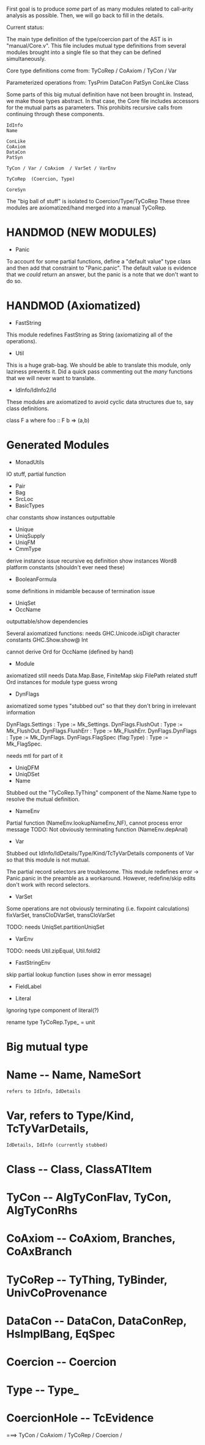 First goal is to produce *some* part of as many modules related to call-arity
analysis as possible.  Then, we will go back to fill in the details.

Current status:

  The main type definition of the type/coercion part of the AST is in
  "manual/Core.v". This file includes mutual type definitions from several
  modules brought into a single file so that they can be defined
  simultaneously.

  Core type definitions come from:
    TyCoRep / CoAxiom / TyCon / Var

  Parameterized operations from:
    TysPrim
	DataCon
	PatSyn
	ConLike
	Class

  Some parts of this big mutual definition have not been brought in. Instead,
  we make those types abstract.  In that case, the Core file includes
  accessors for the mutual parts as parameters.  This prohibits recursive
  calls from continuing through these components.

    IdInfo
    Name

    ConLike
	CoAxiom
	DataCon
    PatSyn

    TyCon / Var / CoAxiom  / VarSet / VarEnv

    TyCoRep  (Coercion, Type)

	CoreSyn


  The "big ball of stuff" is isolated to Coercion/Type/TyCoRep
  These three modules are axiomatized/hand merged into a manual TyCoRep.



HANDMOD (NEW MODULES)
=====================

- Panic

To account for some partial functions, define a "default value" type class and
then add that constraint to "Panic.panic". The default value is evidence that
we *could* return an answer, but the panic is a note that we don't want to do
so.

HANDMOD (Axiomatized)
=====================

- FastString

This module redefines FastString as String (axiomatizing all of the operations).

- Util

This is a huge grab-bag. We should be able to translate this module, only
laziness prevents it. Did a quick pass commenting out the *many* functions
that we will never want to translate.

- IdInfo/IdInfo2/Id

These modules are axiomatized to avoid cyclic data structures due to, say
class definitions.


class F a where
  foo :: F b => (a,b)



Generated Modules
=================

-  MonadUtils

IO stuff, partial function

-  Pair
-  Bag
-  SrcLoc
-  BasicTypes

char constants
show instances
outputtable

-  Unique
-  UniqSupply
-  UniqFM
-  CmmType

derive instance issue
recursive eq definition
show instances
Word8
platform constants (shouldn't ever need these)

-  BooleanFormula

some definitions in midamble because of termination issue

-  UniqSet
-  OccName

outputtable/show dependencies

Several axiomatized functions:
  needs GHC.Unicode.isDigit
  character constants
  GHC.Show.show@ Int

cannot derive Ord for OccName (defined by hand)

-  Module

axiomatized
still needs Data.Map.Base, FiniteMap
skip FilePath related stuff
Ord instances for module type guess wrong

-  DynFlags

axiomatized
some types "stubbed out" so that they don't bring in irrelevant information

DynFlags.Settings : Type := Mk_Settings.
DynFlags.FlushOut : Type := Mk_FlushOut.
DynFlags.FlushErr : Type := Mk_FlushErr.
DynFlags.DynFlags : Type := Mk_DynFlags.
DynFlags.FlagSpec (flag:Type) : Type := Mk_FlagSpec.

needs mtl for part of it

-  UniqDFM
-  UniqDSet
-  Name

Stubbed out the "TyCoRep.TyThing" component of the Name.Name type to resolve
the mutual definition.


-  NameEnv

Partial function (NameEnv.lookupNameEnv_NF), cannot process error message
TODO: Not obviously terminating function (NameEnv.depAnal)

-  Var

Stubbed out IdInfo/IdDetails/Type/Kind/TcTyVarDetails components of
Var so that this module is not mutual.

The partial record selectors are troublesome. This module redefines error ->
Panic.panic in the preamble as a workaround.
However, redefine/skip edits don't work with record selectors.

-  VarSet

Some operations are not obviously terminating (i.e. fixpoint calculations)
fixVarSet, transCloDVarSet, transCloVarSet

TODO: needs UniqSet.partitionUniqSet

-  VarEnv

TODO: needs Util.zipEqual, Util.foldl2

-  FastStringEnv

skip partial lookup function (uses show in error message)

-  FieldLabel

- Literal

Ignoring type component of literal(?)

rename type TyCoRep.Type_   = unit

Big mutual type
================

#  Name    -- Name, NameSort
    refers to IdInfo, IdDetails
#  Var, refers to Type/Kind, TcTyVarDetails,
	IdDetails, IdInfo (currently stubbed)
#  Class    -- Class, ClassATItem



#  TyCon    -- AlgTyConFlav, TyCon, AlgTyConRhs
#  CoAxiom  -- CoAxiom, Branches, CoAxBranch
#  TyCoRep  -- TyThing, TyBinder, UnivCoProvenance
#  DataCon  -- DataCon, DataConRep, HsImplBang, EqSpec
#  Coercion -- Coercion
#  Type     -- Type_
#  CoercionHole -- TcEvidence


===> TyCon / CoAxiom / TyCoRep / Coercion /
